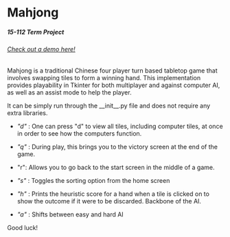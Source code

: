 # Mahjong 
##### 15-112 Term Project 

###### [Check out a demo here!](https://www.youtube.com/watch?v=S9wLGgVlL5U)




Mahjong is a traditional Chinese four player turn based tabletop game that involves swapping tiles to form a winning hand. This implementation provides playability in Tkinter for both multiplayer and against computer AI, as well as an assist mode to help the player. 

It can be simply run through the \_\_init\_\_.py  file and does not require any extra libraries. 

* *"d"* : One can press "d" to view all tiles, including computer tiles, at once in order to see how the computers function. 

* *"q"* : During play, this brings you to the victory screen at the end of the game. 


* "r": Allows you to go back to the start screen in the middle of a game. 

* *"s"* : Toggles the sorting option from the home screen 

* *"h"* : Prints the heuristic score for a hand when a tile is clicked on to show the outcome if it were to be discarded. Backbone of the AI. 

* *"a"* : Shifts between easy and hard AI

Good luck!

